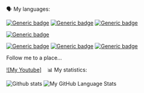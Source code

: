 🗣 My languages:

[![Generic badge](https://img.shields.io/badge/Code-C%23-000aff.svg)](https://shields.io/)
[![Generic badge](https://img.shields.io/badge/Code-C++-7500fa)](https://shields.io/)
[![Generic badge](https://img.shields.io/badge/Code-Visual%20Basic-8a00fa)](https://shields.io/)

[![Generic badge](https://img.shields.io/badge/Code-F%23-1c6105.svg)](https://shields.io/)

[![Generic badge](https://img.shields.io/badge/Code-Python-802121.svg)](https://shields.io/)
[![Generic badge](https://img.shields.io/badge/Code-SQL-ab5635)](https://shields.io/)
[![Generic badge](https://img.shields.io/badge/Code-Assembly-d1833f)](https://shields.io/)
<!--
[![Generic badge]()](https://shields.io/)
[![Generic badge]()](https://shields.io/)
[![Generic badge]()](https://shields.io/)
-->


Follow me to a place...

[![My Youtube]](https://www.youtube.com/channel/UCu-5F8ZwJ_FVeHjPpNIudxA)
&nbsp;&nbsp;
📊 My statistics:

![Github stats](https://github-readme-stats-4x3x.vercel.app/api?username=RusMermaid&theme=codeSTACKr&show_icons=true&count_private=true)
![My GitHub Language Stats](https://github-readme-stats-4x3x.vercel.app/api/top-langs/?username=RusMermaid&langs_count=7&count_private=true&theme=codeSTACKr&hide=nix,dockerfile,html,glsl,c++,gdscript,javascript,css)
<!--&include_repo=Ural_CS
-->
